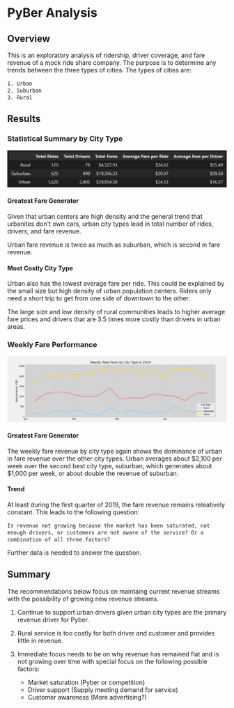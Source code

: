 # PyBer Analysis
## Overview
This is an exploratory analysis of ridership, driver coverage, and fare revenue of a mock ride share company. The purpose is to determine any trends between the three types of cities. The types of cities are:

    1. Urban
    2. Suburban
    3. Rural

## Results

### Statistical Summary by City Type
![City Type Summary](./analysis/summary.PNG)

#### Greatest Fare Generator

Given that urban centers are high density and the general trend that urbanites don't own cars, urban city types lead in total number of rides, drivers, and fare revenue. 

Urban fare revenue is twice as much as suburban, which is second in fare revenue.

#### Most Costly City Type

Urban also has the lowest average fare per ride. This could be explained by the small size but high density of urban population centers. Riders only need a short trip to get from one side of downtown to the other.

The large size and low density of rural communities leads to higher average fare prices and drivers that are 3.5 times more costly than drivers in urban areas.

### Weekly Fare Performance
![First Quater Weekly Performance](./analysis/weeky_fares.png)

#### Greatest Fare Generator
The weekly fare revenue by city type again shows the dominance of urban in fare revenue over the other city types. Urban averages about $2,100 per week over the second best city type, suburban, which generates about $1,000 per week, or about double the revenue of suburban.

#### Trend

At least during the first quarter of 2019, the fare revenue remains releatively constant. This leads to the following question:

    Is revenue not growing because the market has been saturated, not enough drivers, or customers are not aware of the service? Or a combination of all three factors?

Further data is needed to answer the question.

## Summary
The recommendations below focus on maintaing current revenue streams with the possibility of growing new revenue streams.

1. Continue to support urban drivers given urban city types are the primary revenue driver for Pyber.
2. Rural service is too costly for both driver and customer and provides little in revenue.
3. Immediate focus needs to be on why revenue has remained flat and is not growing over time with special focus on the following possible factors:

    * Market saturation (Pyber or competition)
    * Driver support (Supply meeting demand for service) 
    * Customer awareness (More advertising?)